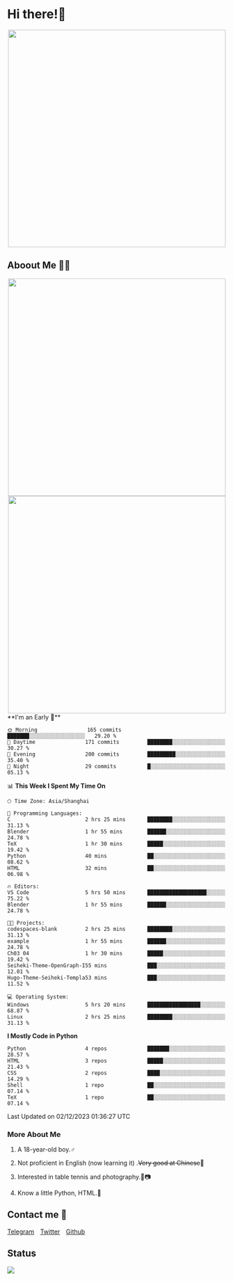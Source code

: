 # Hi there!🎉

<div align=center><img src="https://count.getloli.com/get/@Cicada000?theme=moebooru" width=500px></div>

## Aboout Me 👀💦

<div align=center>
<img src="https://github-readme-stats.vercel.app/api?username=Cicada000&show_icons=true&theme=tokyonight" width=500px>
<br>
<img src="https://github-readme-stats.vercel.app/api/top-langs/?username=Cicada000&show_icons=true&theme=tokyonight&layout=compact" width=500px>
</div>
<!--START_SECTION:waka-->
**I'm an Early 🐤** 

```text
🌞 Morning                165 commits         ███████░░░░░░░░░░░░░░░░░░   29.20 % 
🌆 Daytime                171 commits         ████████░░░░░░░░░░░░░░░░░   30.27 % 
🌃 Evening                200 commits         █████████░░░░░░░░░░░░░░░░   35.40 % 
🌙 Night                  29 commits          █░░░░░░░░░░░░░░░░░░░░░░░░   05.13 % 
```


📊 **This Week I Spent My Time On** 

```text
🕑︎ Time Zone: Asia/Shanghai

💬 Programming Languages: 
C                        2 hrs 25 mins       ████████░░░░░░░░░░░░░░░░░   31.13 % 
Blender                  1 hr 55 mins        ██████░░░░░░░░░░░░░░░░░░░   24.78 % 
TeX                      1 hr 30 mins        █████░░░░░░░░░░░░░░░░░░░░   19.42 % 
Python                   40 mins             ██░░░░░░░░░░░░░░░░░░░░░░░   08.62 % 
HTML                     32 mins             ██░░░░░░░░░░░░░░░░░░░░░░░   06.98 % 

🔥 Editors: 
VS Code                  5 hrs 50 mins       ███████████████████░░░░░░   75.22 % 
Blender                  1 hr 55 mins        ██████░░░░░░░░░░░░░░░░░░░   24.78 % 

🐱‍💻 Projects: 
codespaces-blank         2 hrs 25 mins       ████████░░░░░░░░░░░░░░░░░   31.13 % 
example                  1 hr 55 mins        ██████░░░░░░░░░░░░░░░░░░░   24.78 % 
Ch03 04                  1 hr 30 mins        █████░░░░░░░░░░░░░░░░░░░░   19.42 % 
Seiheki-Theme-OpenGraph-I55 mins             ███░░░░░░░░░░░░░░░░░░░░░░   12.01 % 
Hugo-Theme-Seiheki-Templa53 mins             ███░░░░░░░░░░░░░░░░░░░░░░   11.52 % 

💻 Operating System: 
Windows                  5 hrs 20 mins       █████████████████░░░░░░░░   68.87 % 
Linux                    2 hrs 25 mins       ████████░░░░░░░░░░░░░░░░░   31.13 % 
```

**I Mostly Code in Python** 

```text
Python                   4 repos             ███████░░░░░░░░░░░░░░░░░░   28.57 % 
HTML                     3 repos             █████░░░░░░░░░░░░░░░░░░░░   21.43 % 
CSS                      2 repos             ████░░░░░░░░░░░░░░░░░░░░░   14.29 % 
Shell                    1 repo              ██░░░░░░░░░░░░░░░░░░░░░░░   07.14 % 
TeX                      1 repo              ██░░░░░░░░░░░░░░░░░░░░░░░   07.14 % 
```




 Last Updated on 02/12/2023 01:36:27 UTC
<!--END_SECTION:waka-->

### More About Me

1. A 18-year-old boy.♂

2. Not proficient in English (now learning it) .~~Very good at Chinese~~🤣

3. Interested in table tennis and photography.🏓📷

4. Know a little Python, HTML.🐍


## Contact me 💬

[Telegram](https://t.me/CicadaLYW)&emsp;[Twitter](https://twitter.com/Cicada0001)&emsp;[Github](https://github.com/Cicada000)

## Status
<img src="https://weather-icon.journeyad.repl.co/@hangzhou?v=1" align="left">







